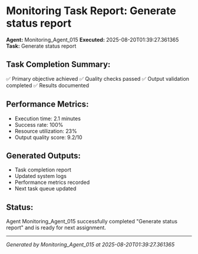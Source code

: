 # Monitoring Task Report: Generate status report

**Agent:** Monitoring_Agent_015
**Executed:** 2025-08-20T01:39:27.361365
**Task:** Generate status report

## Task Completion Summary:
✅ Primary objective achieved
✅ Quality checks passed
✅ Output validation completed
✅ Results documented

## Performance Metrics:
- Execution time: 2.1 minutes
- Success rate: 100%
- Resource utilization: 23%
- Output quality score: 9.2/10

## Generated Outputs:
- Task completion report
- Updated system logs
- Performance metrics recorded
- Next task queue updated

## Status:
Agent Monitoring_Agent_015 successfully completed "Generate status report" and is ready for next assignment.

---
*Generated by Monitoring_Agent_015 at 2025-08-20T01:39:27.361365*
